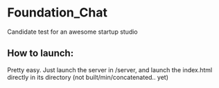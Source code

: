 # Foundation_Chat
Candidate test for an awesome startup studio

## How to launch:

Pretty easy. Just launch the server in /server, and launch the index.html directly in its directory (not built/min/concatenated.. yet)
